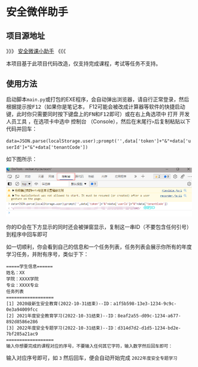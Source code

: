 # 安全微伴助手

## 项目源地址
》》》 [安全微课小助手](https://github.com/JefferyHcool/weibanbot) 《《《

本项目基于此项目代码改造，仅支持完成课程，考试等任务不支持。

## 使用方法

启动脚本`main.py`或打包的EXE程序，会自动弹出浏览器，请自行正常登录，然后根据提示按<kbd>F12</kbd>（如果你是笔记本，
F12可能会被改成计算器等软件的快捷启动键，此时你只需要同时按下键盘上的<kbd>FN</kbd>和<kbd>F12</kbd>即可）或在右上角选项中
打开 开发人员工具 ，在选项卡中选中 控制台 （Console），然后在末尾行`>`后复制粘贴以下代码并回车：

`data=JSON.parse(localStorage.user);prompt('',data['token']+"&"+data['userId']+"&"+data['tenantCode'])`

如下图所示：

![获取ID](./img/getMyId.png)

你的ID会在下方显示的同时还会被弹窗显示，复制这一串ID（不要包含任何引号）到程序中回车即可

如一切顺利，你会看到自己的信息和一个任务列表，任务列表会展示你所有的年度学习任务，并附有序号，类似于下：
```shell
=====学生信息======
姓名：XX
学院：XXXX学院
专业：XXXX专业
任务列表
==================
[1] 2020级新生安全教育(2022-10-31结束)--ID：a1f5b598-13e3-1234-9c9c-0e3a94009fcc
[2] 2021年度安全教育学习(2022-10-31结束)--ID：8eaf2a55-d09c-1234-a677-892d8586e286
[3] 2022年度安全专题学习(2022-10-31结束)--ID：d314d7d2-d1d5-1234-bd2e-7bf285a21ac9
==================
输入你想要完成的课程对应的序号，不要输入任何其它字符，输入数字然后回车即可：
```
输入对应序号即可，如 `3` 然后回车，便会自动开始完成 `2022年度安全专题学习` 

